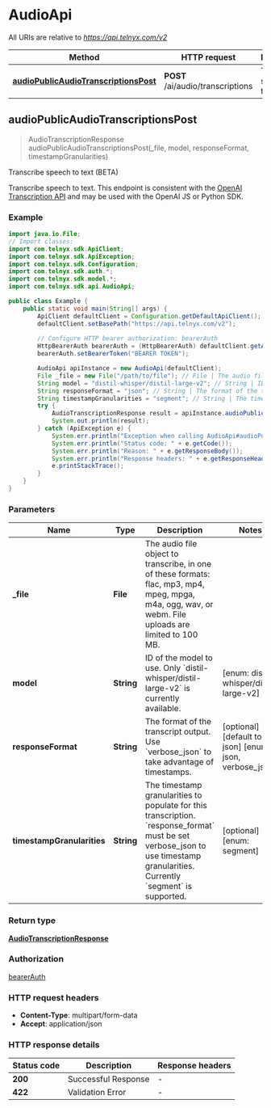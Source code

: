 # AudioApi

All URIs are relative to *https://api.telnyx.com/v2*

Method | HTTP request | Description
------------- | ------------- | -------------
[**audioPublicAudioTranscriptionsPost**](AudioApi.md#audioPublicAudioTranscriptionsPost) | **POST** /ai/audio/transcriptions | Transcribe speech to text (BETA)



## audioPublicAudioTranscriptionsPost

> AudioTranscriptionResponse audioPublicAudioTranscriptionsPost(_file, model, responseFormat, timestampGranularities)

Transcribe speech to text (BETA)

Transcribe speech to text. This endpoint is consistent with the [OpenAI Transcription API](https://platform.openai.com/docs/api-reference/audio/createTranscription) and may be used with the OpenAI JS or Python SDK.

### Example

```java
import java.io.File;
// Import classes:
import com.telnyx.sdk.ApiClient;
import com.telnyx.sdk.ApiException;
import com.telnyx.sdk.Configuration;
import com.telnyx.sdk.auth.*;
import com.telnyx.sdk.model.*;
import com.telnyx.sdk.api.AudioApi;

public class Example {
    public static void main(String[] args) {
        ApiClient defaultClient = Configuration.getDefaultApiClient();
        defaultClient.setBasePath("https://api.telnyx.com/v2");
        
        // Configure HTTP bearer authorization: bearerAuth
        HttpBearerAuth bearerAuth = (HttpBearerAuth) defaultClient.getAuthentication("bearerAuth");
        bearerAuth.setBearerToken("BEARER TOKEN");

        AudioApi apiInstance = new AudioApi(defaultClient);
        File _file = new File("/path/to/file"); // File | The audio file object to transcribe, in one of these formats: flac, mp3, mp4, mpeg, mpga, m4a, ogg, wav, or webm. File uploads are limited to 100 MB.
        String model = "distil-whisper/distil-large-v2"; // String | ID of the model to use. Only `distil-whisper/distil-large-v2` is currently available.
        String responseFormat = "json"; // String | The format of the transcript output. Use `verbose_json` to take advantage of timestamps.
        String timestampGranularities = "segment"; // String | The timestamp granularities to populate for this transcription. `response_format` must be set verbose_json to use timestamp granularities. Currently `segment` is supported.
        try {
            AudioTranscriptionResponse result = apiInstance.audioPublicAudioTranscriptionsPost(_file, model, responseFormat, timestampGranularities);
            System.out.println(result);
        } catch (ApiException e) {
            System.err.println("Exception when calling AudioApi#audioPublicAudioTranscriptionsPost");
            System.err.println("Status code: " + e.getCode());
            System.err.println("Reason: " + e.getResponseBody());
            System.err.println("Response headers: " + e.getResponseHeaders());
            e.printStackTrace();
        }
    }
}
```

### Parameters


Name | Type | Description  | Notes
------------- | ------------- | ------------- | -------------
 **_file** | **File**| The audio file object to transcribe, in one of these formats: flac, mp3, mp4, mpeg, mpga, m4a, ogg, wav, or webm. File uploads are limited to 100 MB. |
 **model** | **String**| ID of the model to use. Only &#x60;distil-whisper/distil-large-v2&#x60; is currently available. | [enum: distil-whisper/distil-large-v2]
 **responseFormat** | **String**| The format of the transcript output. Use &#x60;verbose_json&#x60; to take advantage of timestamps. | [optional] [default to json] [enum: json, verbose_json]
 **timestampGranularities** | **String**| The timestamp granularities to populate for this transcription. &#x60;response_format&#x60; must be set verbose_json to use timestamp granularities. Currently &#x60;segment&#x60; is supported. | [optional] [enum: segment]

### Return type

[**AudioTranscriptionResponse**](AudioTranscriptionResponse.md)

### Authorization

[bearerAuth](../README.md#bearerAuth)

### HTTP request headers

- **Content-Type**: multipart/form-data
- **Accept**: application/json

### HTTP response details
| Status code | Description | Response headers |
|-------------|-------------|------------------|
| **200** | Successful Response |  -  |
| **422** | Validation Error |  -  |

